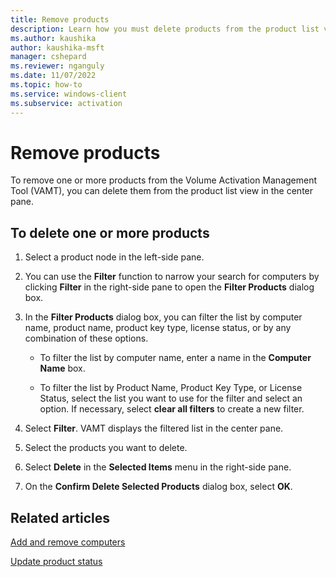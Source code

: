 ```yaml
---
title: Remove products
description: Learn how you must delete products from the product list view so you can remove products from the Volume Activation Management Tool (VAMT).
ms.author: kaushika
author: kaushika-msft
manager: cshepard
ms.reviewer: nganguly
ms.date: 11/07/2022
ms.topic: how-to
ms.service: windows-client
ms.subservice: activation
---
```


# Remove products

To remove one or more products from the Volume Activation Management Tool (VAMT), you can delete them from the product list view in the center pane.

## To delete one or more products

1. Select a product node in the left-side pane.

2. You can use the **Filter** function to narrow your search for computers by clicking **Filter** in the right-side pane to open the **Filter Products** dialog box.

3. In the **Filter Products** dialog box, you can filter the list by computer name, product name, product key type, license status, or by any combination of these options.

    - To filter the list by computer name, enter a name in the **Computer Name** box.

    - To filter the list by Product Name, Product Key Type, or License Status, select the list you want to use for the filter and select an option. If necessary, select **clear all filters** to create a new filter.

4. Select **Filter**. VAMT displays the filtered list in the center pane.

5. Select the products you want to delete.

6. Select **Delete** in the **Selected Items** menu in the right-side pane.

7. On the **Confirm Delete Selected Products** dialog box, select **OK**.

## Related articles

[Add and remove computers](add-remove-computers-vamt.md)

[Update product status](update-product-status-vamt.md)
